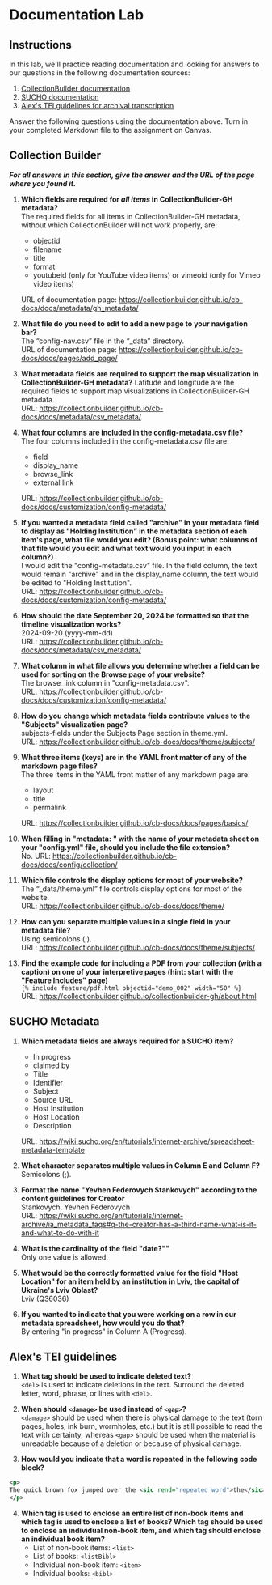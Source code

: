 # Documentation Lab
## Instructions
In this lab, we'll practice reading documentation and looking for answers to our questions in the following documentation sources:
1. [CollectionBuilder documentation](https://collectionbuilder.github.io/cb-docs/)
2. [SUCHO documentation](https://wiki.sucho.org/en/tutorials/internet-archive/spreadsheet-metadata-template)
3. [Alex's TEI guidelines for archival transcription](https://alexandraewingate.com/projects/encoding-guidelines-for-initial-archival-tei-transcription/)

Answer the following questions using the documentation above. Turn in your completed Markdown file to the assignment on Canvas.
## Collection Builder
***For all answers in this section, give the answer and the URL of the page where you found it.***

1. **Which fields are required for *all items* in CollectionBuilder-GH metadata?**  
The required fields for all items in CollectionBuilder-GH metadata, without which CollectionBuilder will not work properly, are:  
     - objectid
    - filename
    - title
    - format
    - youtubeid (only for YouTube video items) or vimeoid (only for Vimeo video items)
    
    URL of documentation page: https://collectionbuilder.github.io/cb-docs/docs/metadata/gh_metadata/

2. **What file do you need to edit to add a new page to your navigation bar?**  
The “config-nav.csv” file in the “_data” directory.  
        URL of documentation page: https://collectionbuilder.github.io/cb-docs/docs/pages/add_page/


3. **What metadata fields are required to support the map visualization in CollectionBuilder-GH metadata?**  Latitude and longitude are the required fields to support map visualizations in CollectionBuilder-GH metadata.  
    URL: https://collectionbuilder.github.io/cb-docs/docs/metadata/csv_metadata/

    
4. **What four columns are included in the config-metadata.csv file?**  
The four columns included in the config-metadata.csv file are:  
    - field
    - display_name
    - browse_link
    - external link  

    URL: https://collectionbuilder.github.io/cb-docs/docs/customization/config-metadata/

5. **If you wanted a metadata field called "archive" in your metadata field to display as "Holding Institution" in the metadata section of each item's page, what file would you edit? (Bonus point: what columns of that file would you edit and what text would you input in each column?)**  
I would edit the "config-metadata.csv" file. In the field column, the text would remain "archive" and in the display_name column, the text would be edited to "Holding Institution".  
URL: https://collectionbuilder.github.io/cb-docs/docs/customization/config-metadata/
6. **How should the date September 20, 2024 be formatted so that the timeline visualization works?**  
2024-09-20 (yyyy-mm-dd)  
URL: https://collectionbuilder.github.io/cb-docs/docs/metadata/csv_metadata/

7. **What column in what file allows you determine whether a field can be used for sorting on the Browse page of your website?**  
The browse_link column in "config-metadata.csv".  
URL: https://collectionbuilder.github.io/cb-docs/docs/customization/config-metadata/
8. **How do you change which metadata fields contribute values to the "Subjects" visualization page?**  
subjects-fields under the Subjects Page section in theme.yml.  
URL: https://collectionbuilder.github.io/cb-docs/docs/theme/subjects/
9. **What three items (keys) are in the YAML front matter of any of the markdown page files?**  
The three items in the YAML front matter of any markdown page are:  
    - layout
    - title
    - permalink

    URL: https://collectionbuilder.github.io/cb-docs/docs/pages/basics/
10. **When filling in "metadata: " with the name of your metadata sheet on your "config.yml" file, should you include the file extension?**  
No. URL: https://collectionbuilder.github.io/cb-docs/docs/config/collection/
11. **Which file controls the display options for most of your website?**  
The “_data/theme.yml” file controls display options for most of the website.  
URL: https://collectionbuilder.github.io/cb-docs/docs/theme/
12. **How can you separate multiple values in a single field in your metadata file?**  
Using semicolons (;).  
URL: https://collectionbuilder.github.io/cb-docs/docs/theme/subjects/
13. **Find the example code for including a PDF from your collection (with a caption) on one of your interpretive pages (hint: start with the "Feature Includes" page)**  
``{% include feature/pdf.html objectid="demo_002" width="50" %}``  
URL: https://collectionbuilder.github.io/collectionbuilder-gh/about.html
## SUCHO Metadata
1. **Which metadata fields are always required for a SUCHO item?**  
    - In progress
    - claimed by
    - Title
    - Identifier
    - Subject
    - Source URL
    - Host Institution
    - Host Location
    - Description

    URL: https://wiki.sucho.org/en/tutorials/internet-archive/spreadsheet-metadata-template
2. **What character separates multiple values in Column E and Column F?**  
Semicolons (;).
3. **Format the name "Yevhen Federovych Stankovych" according to the content guidelines for Creator**  
Stankovych, Yevhen Federovych  
URL: https://wiki.sucho.org/en/tutorials/internet-archive/ia_metadata_faqs#q-the-creator-has-a-third-name-what-is-it-and-what-to-do-with-it
4. **What is the cardinality of the field "date?""**  
Only one value is allowed.
5. **What would be the correctly formatted value for the field "Host Location" for an item held by an institution in Lviv, the capital of Ukraine's Lviv Oblast?**   
Lviv (Q36036)
6. **If you wanted to indicate that you were working on a row in our metadata spreadsheet, how would you do that?**  
By entering "in progress" in Column A (Progress).
## Alex's TEI guidelines
1. **What tag should be used to indicate deleted text?**  
`<del>` is used to indicate deletions in the text. Surround the deleted letter, word, phrase, or lines with `<del>`.

2. **When should `<damage>` be used instead of `<gap>`?**  
`<damage>` should be used when there is physical damage to the text (torn pages, holes, ink burn, wormholes, etc.) but it is still possible to read the text with certainty, whereas `<gap>` should be used when the material is unreadable because of a deletion or because of physical damage. 
3. **How would you indicate that a word is repeated in the following code block?**
```xml
<p>
The quick brown fox jumped over the <sic rend="repeated word">the</sic> lazy dog.
</p>
```

4. **Which tag is used to enclose an entire list of non-book items and which tag is used to enclose a list of books? Which tag should be used to enclose an individual non-book item, and which tag should enclose an individual book item?**  
    - List of non-book items: `<list>`
    - List of books: `<listBibl>`
    - Individual non-book item: `<item>`
    - Individual books: `<bibl>`